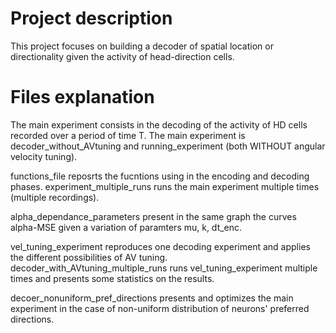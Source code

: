 # Project description
This project focuses on building a decoder of spatial location or directionality given the activity of head-direction cells.

# Files explanation
The main experiment consists in the decoding of the activity of HD cells recorded over a period of time T.
The main experiment is decoder_without_AVtuning and running_experiment (both WITHOUT angular velocity tuning). 

functions_file reposrts the fucntions using in the encoding and decoding phases.
experiment_multiple_runs runs the main experiment multiple times (multiple recordings).

alpha_dependance_parameters present in the same graph the curves alpha-MSE given a variation of paramters mu, k, dt_enc.

vel_tuning_experiment reproduces one decoding experiment and applies the different possibilities of AV tuning. 
decoder_with_AVtuning_multiple_runs runs vel_tuning_experiment multiple times and presents some statistics on the results.

decoer_nonuniform_pref_directions presents and optimizes the main experiment in the case of non-uniform distribution of neurons' preferred directions.

